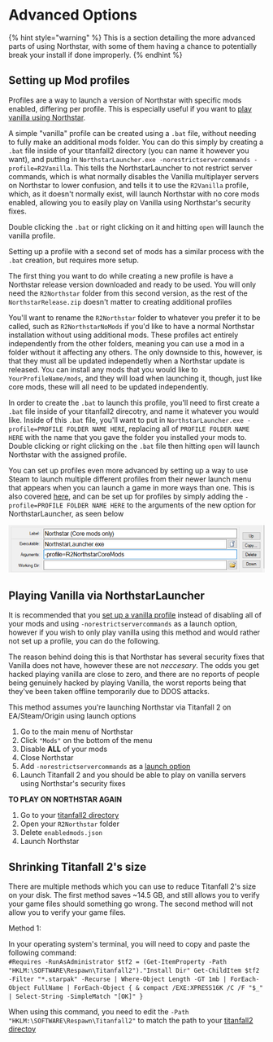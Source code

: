 # Advanced Options

{% hint style="warning" %}
This is a section detailing the more advanced parts of using Northstar, with some of them having a chance to potentially break your install if done improperly. 
{% endhint %}

## Setting up Mod profiles <a href="#profiles" id="profiles"></a>

Profiles are a way to launch a version of Northstar with specific mods enabled, differing per profile. This is especially useful if you want to [play vanilla using Northstar](advanced.md#vanilla-on-northstar).

A simple "vanilla" profile can be created using a `.bat` file, without needing to fully make an additional mods folder. You can do this simply by creating a `.bat` file inside of your titanfall2 directory (you can name it however you want), and putting in `NorthstarLauncher.exe -norestrictservercommands -profile=R2Vanilla`. This tells the NorthstarLauncher to not restrict server commands, which is what normally disables the Vanilla multiplayer servers on Northstar to lower confusion, and tells it to use the `R2Vanilla` profile, which, as it doesn't normally exist, will launch Northstar with no core mods enabled, allowing you to easily play on Vanilla using Northstar's security fixes.

Double clicking the `.bat` or right clicking on it and hitting `open` will launch the vanilla profile.



Setting up a profile with a second set of mods has a similar process with the `.bat` creation, but requires more setup.

The first thing you want to do while creating a new profile is have a Northstar release version downloaded and ready to be used. You will only need the `R2Northstar` folder from this second version, as the rest of the `NorthstarRelease.zip` doesn't matter to creating additional profiles

You'll want to rename the `R2Northstar` folder to whatever you prefer it to be called, such as `R2NorthstarNoMods` if you'd like to have a normal Northstar installation without using additional mods. These profiles act entirely independently from the other folders, meaning you can use a mod in a folder without it affecting any others. The only downside to this, however, is that they must all be updated independetly when a Northstar update is released. You can install any mods that you would like to `YourProfileName/mods`, and they will load when launching it, though, just like core mods, these will all need to be updated independently. 

In order to create the `.bat` to launch this profile, you'll need to first create a `.bat` file inside of your titanfall2 direcotry, and name it whatever you would like. Inside of this `.bat` file, you'll want to put in `NorthstarLauncher.exe -profile=PROFILE FOLDER NAME HERE`, replacing all of `PROFILE FOLDER NAME HERE` with the name that you gave the folder you installed your mods to. Double clicking or right clicking on the `.bat` file then hitting `open` will launch Northstar with the assigned profile.

You can set up profiles even more advanced by setting up a way to use Steam to launch multiple different profiles from their newer launch menu that appears when you can launch a game in more ways than one. This is also covered [here](installing-northstar/basic-setup.mdbasic-setup#adding-alternate-launch-option-for-steam), and can be set up for profiles by simply adding the `-profile=PROFILE FOLDER NAME HERE` to the arguments of the new option for NorthstarLauncher, as seen below

![SteamEdit using Northstar Profiles](images/steamedit-profiles.png)

## Playing Vanilla via NorthstarLauncher <a href="#vanilla-on-northstar" id="vanilla-on-northstar"></a>

It is recommended that you [set up a vanilla profile](advanced.md#profiles) instead of disabling all of your mods and using `-norestrictservercommands` as a launch option, however if you wish to only play vanilla using this method and would rather not set up a profile, you can do the following.

The reason behind doing this is that Northstar has several security fixes that Vanilla does not have, however these are not *neccesary*. The odds you get hacked playing vanilla are close to zero, and there are no reports of people being genuinely hacked by playing Vanilla, the worst reports being that they've been taken offline temporarily due to DDOS attacks.

This method assumes you're launching Northstar via Titanfall 2 on EA/Steam/Origin using launch options

1. Go to the main menu of Northstar 
2. Click `"Mods"` on the bottom of the menu
3. Disable **ALL** of your mods
4. Close Northstar
5. Add `-norestrictservercommands` as a [launch option](installing-northstar/troubleshooting.md#launch-opts)
6. Launch Titanfall 2 and you should be able to play on vanilla servers using Northstar's security fixes

**TO PLAY ON NORTHSTAR AGAIN**

1. Go to your [titanfall2 directory](installing-northstar/troubleshooting.md#game-location)
2. Open your `R2Northstar` folder
3. Delete `enabledmods.json`
4. Launch Northstar

## Shrinking Titanfall 2's size

There are multiple methods which you can use to reduce Titanfall 2's size on your disk. The first method saves ~14.5 GB, and still allows you to verify your game files should something go wrong. The second method will not allow you to verify your game files.

Method 1:

In your operating system's terminal, you will need to copy and paste the following command:\
`#Requires -RunAsAdministrator
$tf2 = (Get-ItemProperty -Path "HKLM:\SOFTWARE\Respawn\Titanfall2")."Install Dir"
Get-ChildItem $tf2 -Filter "*.starpak" -Recurse |
    Where-Object Length -GT 1mb |
    ForEach-Object FullName |
    ForEach-Object { & compact /EXE:XPRESS16K /C /F "$_" | Select-String -SimpleMatch "[OK]" }`

When using this command, you need to edit the `-Path "HKLM:\SOFTWARE\Respawn\Titanfall2"` to match the path to your [titanfall2 directoy](installing-northstar/troubleshooting.md#game-location)

